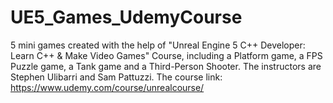 # UE5_Games_UdemyCourse
5 mini games created with the help of "Unreal Engine 5 C++ Developer: Learn C++ & Make Video Games" Course, including a Platform game, a FPS Puzzle game, a Tank game and a Third-Person Shooter.
The instructors are Stephen Ulibarri and Sam Pattuzzi.
The course link: https://www.udemy.com/course/unrealcourse/
